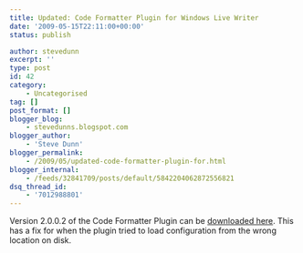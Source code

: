 ```yaml
---
title: Updated: Code Formatter Plugin for Windows Live Writer
date: '2009-05-15T22:11:00+00:00'
status: publish

author: stevedunn
excerpt: ''
type: post
id: 42
category:
    - Uncategorised
tag: []
post_format: []
blogger_blog:
    - stevedunns.blogspot.com
blogger_author:
    - 'Steve Dunn'
blogger_permalink:
    - /2009/05/updated-code-formatter-plugin-for.html
blogger_internal:
    - /feeds/32841709/posts/default/5842204062872556821
dsq_thread_id:
    - '7012988801'
---
```

Version 2.0.0.2 of the Code Formatter Plugin can be [downloaded here](https://sites.google.com/site/stevedunns/codeformatterforwindowslivewriter). This has a fix for when the plugin tried to load configuration from the wrong location on disk.